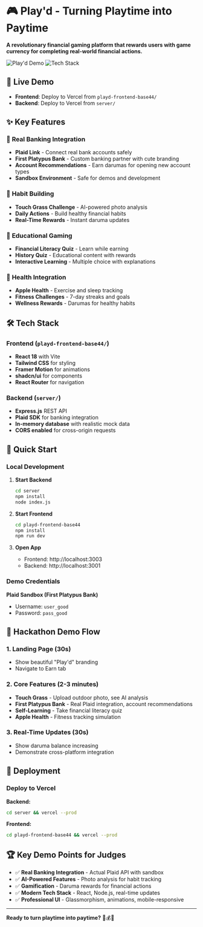 # 🎮 Play'd - Turning Playtime into Paytime

**A revolutionary financial gaming platform that rewards users with game currency for completing real-world financial actions.**

![Play'd Demo](https://img.shields.io/badge/Status-Hackathon%20Ready-brightgreen)
![Tech Stack](https://img.shields.io/badge/Stack-React%20%7C%20Node.js%20%7C%20Plaid-blue)

## 🎯 Live Demo

- **Frontend**: Deploy to Vercel from `playd-frontend-base44/`
- **Backend**: Deploy to Vercel from `server/`

## ✨ Key Features

### 🏦 **Real Banking Integration**
- **Plaid Link** - Connect real bank accounts safely
- **First Platypus Bank** - Custom banking partner with cute branding
- **Account Recommendations** - Earn darumas for opening new account types
- **Sandbox Environment** - Safe for demos and development

### 🌱 **Habit Building**
- **Touch Grass Challenge** - AI-powered photo analysis
- **Daily Actions** - Build healthy financial habits
- **Real-Time Rewards** - Instant daruma updates

### 🧠 **Educational Gaming**
- **Financial Literacy Quiz** - Learn while earning
- **History Quiz** - Educational content with rewards
- **Interactive Learning** - Multiple choice with explanations

### 🍎 **Health Integration**
- **Apple Health** - Exercise and sleep tracking
- **Fitness Challenges** - 7-day streaks and goals
- **Wellness Rewards** - Darumas for healthy habits

## 🛠 Tech Stack

### Frontend (`playd-frontend-base44/`)
- **React 18** with Vite
- **Tailwind CSS** for styling
- **Framer Motion** for animations
- **shadcn/ui** for components
- **React Router** for navigation

### Backend (`server/`)
- **Express.js** REST API
- **Plaid SDK** for banking integration
- **In-memory database** with realistic mock data
- **CORS enabled** for cross-origin requests

## 🚀 Quick Start

### Local Development

1. **Start Backend**
   ```bash
   cd server
   npm install
   node index.js
   ```

2. **Start Frontend**
   ```bash
   cd playd-frontend-base44
   npm install
   npm run dev
   ```

3. **Open App**
   - Frontend: http://localhost:3003
   - Backend: http://localhost:3001

### Demo Credentials

**Plaid Sandbox (First Platypus Bank)**
- Username: `user_good`
- Password: `pass_good`

## 🎪 Hackathon Demo Flow

### 1. Landing Page (30s)
- Show beautiful "Play'd" branding
- Navigate to Earn tab

### 2. Core Features (2-3 minutes)
- **Touch Grass** - Upload outdoor photo, see AI analysis
- **First Platypus Bank** - Real Plaid integration, account recommendations
- **Self-Learning** - Take financial literacy quiz
- **Apple Health** - Fitness tracking simulation

### 3. Real-Time Updates (30s)
- Show daruma balance increasing
- Demonstrate cross-platform integration

## 🔧 Deployment

### Deploy to Vercel

**Backend:**
```bash
cd server && vercel --prod
```

**Frontend:**
```bash
cd playd-frontend-base44 && vercel --prod
```

## 🏆 Key Demo Points for Judges

- ✅ **Real Banking Integration** - Actual Plaid API with sandbox
- ✅ **AI-Powered Features** - Photo analysis for habit tracking
- ✅ **Gamification** - Daruma rewards for financial actions
- ✅ **Modern Tech Stack** - React, Node.js, real-time updates
- ✅ **Professional UI** - Glassmorphism, animations, mobile-responsive

---

**Ready to turn playtime into paytime?** 🦫💰✨